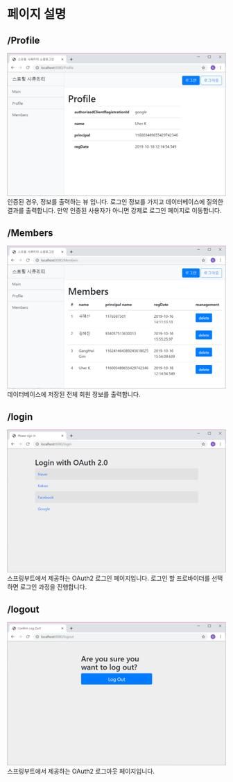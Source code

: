 # 페이지 설명

## /Profile
![Profile](/img/profile.png)
인증된 경우, 정보를 출력하는 뷰 입니다. 로그인 정보를 가지고 데이터베이스에 질의한 결과를 출력합니다. 만약 인증된 사용자가 아니면 강제로 로그인 페이지로 이동합니다.

## /Members
![Members](/img/member.png)
데이터베이스에 저장된 전체 회원 정보를 출력합니다.

## /login
![login](/img/login.png)
스프링부트에서 제공하는 OAuth2 로그인 페이지입니다. 로그인 할 프로바이더를 선택하면 로그인 과정을 진행합니다.

## /logout
![logout](/img/logout.png)
스프링부트에서 제공하는 OAuth2 로그아웃 페이지입니다.
